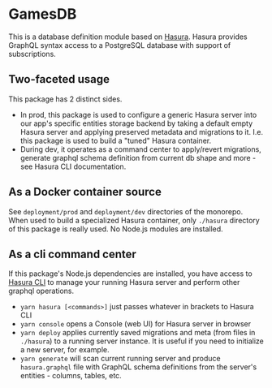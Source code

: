 # GamesDB

This is a database definition module based on [Hasura].
Hasura provides GraphQL syntax access to a PostgreSQL database with support of subscriptions.

## Two-faceted usage

This package has 2 distinct sides.

-   In prod, this package is used to configure a generic Hasura server into our
    app's specific entities storage backend by taking a default empty Hasura
    server and applying preserved metadata and migrations to it. I.e. this
    package is used to build a "tuned" Hasura container.
-   During dev, it operates as a command center to apply/revert migrations,
    generate graphql schema definition from current db shape and more - see
    Hasura CLI documentation.

## As a Docker container source

See `deployment/prod` and `deployment/dev` directories of the monorepo. When
used to build a specialized Hasura container, only `./hasura` directory of this
package is really used. No Node.js modules are installed.

## As a cli command center

If this package's Node.js dependencies are installed, you have access to [Hasura
CLI][hcli] to manage your running Hasura server and perform other graphql
operations.

-   `yarn hasura [<commands>]` just passes whatever in brackets to Hasura CLI
-   `yarn console` opens a Console (web UI) for Hasura server in browser
-   `yarn deploy` applies currently saved migrations and meta (from files in
    `./hasura`) to a running server instance. It is useful if you need to
    initialize a new server, for example.
-   `yarn generate` will scan current running server and produce
    `hasura.graphql` file with GraphQL schema definitions from the server's
    entities - columns, tables, etc.

[hasura]: https://hasura.io/
[hcli]: https://hasura.io/docs/1.0/graphql/core/hasura-cli/index.html#hasuracli-manual
